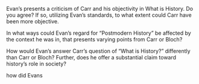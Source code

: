 Evan’s presents a criticism of Carr and his objectivity in What is History. Do you agree? If so, utilizing Evan’s standards, to what extent could Carr have been more objective. 

In what ways could Evan’s regard for “Postmodern History” be affected by the context he was in, that presents varying points from Carr or Bloch? 

How would Evan’s answer Carr’s question of “What is History?” differently than Carr or Bloch? Further, does he offer a substantial claim toward history’s role in society?  

how did Evans
